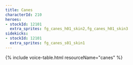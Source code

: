 ```yaml
---
title: Canes
characterId: 210
heroes:
- stockId: 12101
  extra_sprites: fg_canes_h01_skin2,fg_canes_h01_skin3
sidekicks:
- stockId: 12101
  extra_sprites: fg_canes_s01_skin1
---
```


{% include voice-table.html resourceName="canes"
%}
